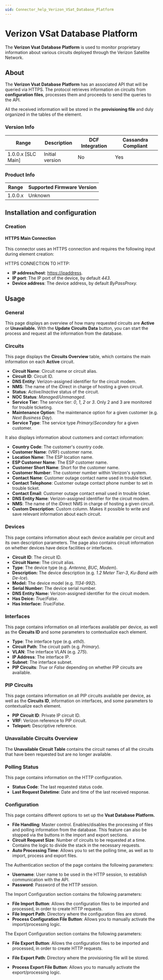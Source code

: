 ```yaml
---
uid: Connector_help_Verizon_VSat_Database_Platform
---
```


# Verizon VSat Database Platform

The **Verizon Vsat Database Platform** is used to monitor proprietary information about various circuits deployed through the Verizon Satellite Network.

## About

The **Verizon Vsat Database Platform** has an associated API that will be queried via HTTPS. The protocol retrieves information on circuits from **configuration files**, processes them and proceeds to send the queries to the API.

All the received information will be stored in the **provisioning file** and duly organized in the tables of the element.

### Version Info

| Range | Description | DCF Integration | Cassandra Compliant |
|----------------------|-----------------|---------------------|-------------------------|
| 1.0.0.x [SLC Main]   | Initial version | No                  | Yes                     |

### Product Info

| Range | Supported Firmware Version |
|------------------|-----------------------------|
| 1.0.0.x          | Unknown                     |

## Installation and configuration

### Creation

#### HTTPS Main Connection

This connector uses an HTTPS connection and requires the following input during element creation:

HTTPS CONNECTION TO HTTP:

- **IP address/host**: [https://ipaddress](https://ipaddress/).
- **IP port**: The IP port of the device, by default *443*.
- **Device address**: The device address, by default *ByPassProxy.*

## Usage

### General

This page displays an overview of how many requested circuits are **Active** or **Unavailable.** With the **Update Circuits Data** button, you can start the process and request all the information from the database.

### Circuits

This page displays the **Circuits Overview** table, which contains the main information on each **Active** circuit.

- **Circuit Name**: Circuit name or circuit alias.
- **Circuit ID**: Circuit ID.
- **DNS Entity**: Verizon-assigned identifier for the circuit modem.
- **NMS**: The name of the iDirect in charge of hosting a given circuit.
- **Status**: *Active*/*Inactive* status of the circuit.
- **NOC Status**: *Managed*/*Unmanaged*.
- **Service Tier**: The service tier: *0*, *1*, *2* or *3*. Only 2 and 3 are monitored for trouble ticketing.
- **Maintenance Option**: The maintenance option for a given customer (e.g. *Next Business Day*).
- **Service Type**: The service type *Primary*/*Secondary* for a given customer.

It also displays information about customers and contact information:

- **Country Code**: The customer's country code.
- **Customer Name**: (VRF) customer name.
- **Location Name**: The ESP location name.
- **ESP Customer Name**: The ESP customer name.
- **Customer Short Name**: Short for the customer name.
- **Customer Number**: The customer number within Verizon's system.
- **Contact Name**: Customer outage contact name used in trouble ticket.
- **Contact Telephone**: Customer outage contact phone number to set in trouble ticket.
- **Contact Email**: Customer outage contact email used in trouble ticket.
- **DNS Entity Name**: Verizon-assigned identifier for the circuit modem.
- **NMS**: The name of the iDirect NMS in charge of hosting a given circuit.
- **Custom Description**: Custom column. Makes it possible to write and save relevant information about each circuit.

### Devices

This page contains information about each device available per circuit and its own description parameters. The page also contains circuit information on whether devices have deice facilities or interfaces.

- **Circuit ID**: The circuit ID.
- **Circuit Name:** The circuit alias.
- **Type**: The device type (e.g. *Antenna*, *BUC*, *Modem*).
- **Description:** The device description (e.g. *1.2 Meter Tier-3*, *Ku-Band with De-Ice*).
- **Model:** The device model (e.g. *1134-992*).
- **Serial Number:** The device serial number.
- **DNS Entity Name:** Verizon-assigned identifier for the circuit modem.
- **Has Deice:** *True*/*False*.
- **Has Interface:** *True*/*False.*

### Interfaces

This page contains information on all interfaces available per device, as well as the **Circuits ID** and some parameters to contextualize each element.

- **Type**: The interface type (e.g. *eth0*).
- **Circuit Path**: The circuit path (e.g. *Primary*).
- **VLAN**: The interface VLAN (e.g. *275*).
- **IP Address**: The interface IP.
- **Subnet**: The interface subnet.
- **PIP Circuits**: *True* or *False* depending on whether PIP circuits are available.

### PIP Circuits

This page contains information on all PIP circuits available per device, as well as the **Circuits ID**, information on interfaces, and some parameters to contextualize each element.

- **PIP Circuit ID**: Private IP circuit ID.
- **VRF**: Verizon reference to PIP circuit.
- **Teleport:** Descriptive reference.

### Unavailable Circuits Overview

The **Unavailable Circuit Table** contains the circuit names of all the circuits that have been requested but are no longer available.

### Polling Status

This page contains information on the HTTP configuration.

- **Status Code**: The last requested status code.
- **Last Request Datetime**: Date and time of the last received response.

### Configuration

This page contains different options to set up the **Vsat Database Platform.**

- **File Handling**: Master control. Enables/disables the processing of files and polling information from the database. This feature can also be stopped via the buttons in the import and export sections.
- **Circuit Request Size**: Number of circuits to be requested at a time. Contains the logic to divide the stack in the necessary requests.
- **Auto Processing Time**: Allows you to set the polling time, as well as to import, process and export files.

The Authentication section of the page contains the following parameters:

- **Username**: User name to be used in the HTTP session, to establish communication with the API.
- **Password**: Password of the HTTP session.

The Import Configuration section contains the following parameters:

- **File Import Button**: Allows the configuration files to be imported and processed, in order to create HTTP requests.
- **File Import Path**: Directory where the configuration files are stored.
- **Process Configuration File Button**: Allows you to manually activate the import/processing logic.

The Export Configuration section contains the following parameters:

- **File Export Button**: Allows the configuration files to be imported and processed, in order to create HTTP requests.

- **File Export Path**: Directory where the provisioning file will be stored.

- **Process Export File Button**: Allows you to manually activate the export/processing logic.
